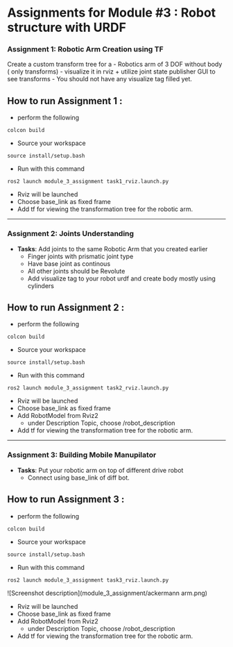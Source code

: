 # Assignments for Module #3 : Robot structure with URDF



### Assignment 1: Robotic Arm Creation using TF
Create a custom transform tree for a
    - Robotics arm of 3 DOF without body ( only transforms)
    - visualize it in rviz + utilize joint state publisher GUI to see transforms
    - You should not have any visualize tag filled yet.

## How to run Assignment 1 :
- perform the following 
```
colcon build
```
- Source your workspace
```
source install/setup.bash
```
- Run with this command

````
ros2 launch module_3_assignment task1_rviz.launch.py 
````
- Rviz will be launched 
- Choose base_link as fixed frame
- Add tf for viewing the transformation tree for the robotic arm.
------------------------------------------------------------------------------------------
### Assignment 2: Joints Understanding
- **Tasks**:
Add joints to the same Robotic Arm that you created earlier
    - Finger joints with prismatic joint type
    - Have base joint as continous
    - All other joints should be Revolute
    - Add visualize tag to your robot urdf and create body mostly using cylinders

## How to run Assignment 2 :

- perform the following 
```
colcon build
```
- Source your workspace
```
source install/setup.bash
```
- Run with this command

````
ros2 launch module_3_assignment task2_rviz.launch.py
````
- Rviz will be launched 
- Choose base_link as fixed frame
- Add RobotModel from Rviz2
    - under Description Topic, choose /robot_description
- Add tf for viewing the transformation tree for the robotic arm.

-----------------------------------------------------------------------------------------

### Assignment 3: Building Mobile Manupilator
- **Tasks**:
Put your robotic arm on top of different drive robot
    - Connect using base_link of diff bot.
## How to run Assignment 3 :

- perform the following 
```
colcon build
```
- Source your workspace
```
source install/setup.bash
```
- Run with this command

````
ros2 launch module_3_assignment task3_rviz.launch.py
````

![Screenshot description](module_3_assignment/ackermann arm.png)

- Rviz will be launched 
- Choose base_link as fixed frame
- Add RobotModel from Rviz2
    - under Description Topic, choose /robot_description
- Add tf for viewing the transformation tree for the robotic arm.